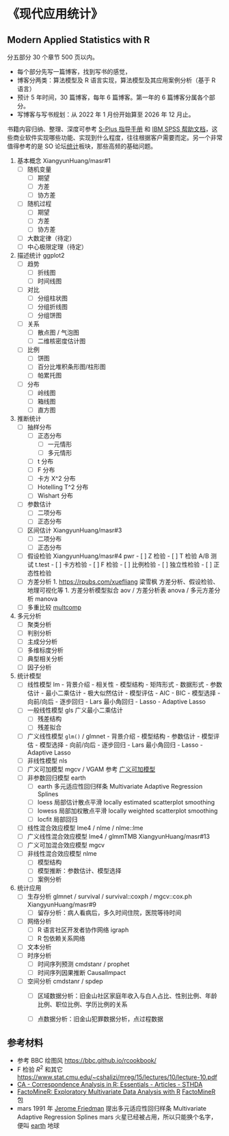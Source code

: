 # 《现代应用统计》

## Modern Applied Statistics with R

分五部分 30 个章节 500 页以内。

- 每个部分先写一篇博客，找到写书的感觉，
- 博客分两类：算法模型及 R 语言实现，算法模型及其应用案例分析（基于 R 语言）
- 预计 5 年时间，30 篇博客，每年 6 篇博客。第一年的 6 篇博客分属各个部分。
- 写博客与写书规划：从 2022 年 1 月份开始算至 2026 年 12 月止。

书籍内容归纳、整理、深度可参考 [S-Plus 指导手册](https://docs.tibco.com/products/tibco-spotfire-s-8-2-0) 和
 [IBM SPSS 帮助文档](https://www.ibm.com/docs/en/spss-statistics/28.0.0?topic=features-power-analysis)，这些商业软件实现哪些功能、实现到什么程度，往往根据客户需要而定。另一个非常值得参考的是 SO 论坛[统计](https://stats.stackexchange.com/)板块，那些高频的基础问题。

1. 基本概念 XiangyunHuang/masr#1
    - [ ] 随机变量
        - [ ] 期望
        - [ ] 方差
        - [ ] 协方差
    - [ ] 随机过程
        - [ ] 期望
        - [ ] 方差
        - [ ] 协方差
    - [ ] 大数定律（待定）
    - [ ] 中心极限定理（待定）
1. 描述统计  ggplot2
    - [ ] 趋势
       - [ ] 折线图
       - [ ] 时间线图
    - [ ] 对比
       - [ ] 分组柱状图
       - [ ] 分组折线图
       - [ ] 分组饼图
    - [ ] 关系
       - [ ] 散点图 / 气泡图
       - [ ] 二维核密度估计图
    - [ ] 比例
       - [ ] 饼图
       - [ ] 百分比堆积条形图/柱形图
       - [ ] 帕累托图
    - [ ] 分布
        - [ ]  岭线图
        - [ ]  箱线图
        - [ ]  直方图
1. 推断统计
    - [ ] 抽样分布
         - [ ] 正态分布
            - [ ] 一元情形
            - [ ] 多元情形
         - [ ] t 分布
         - [ ] F 分布
         - [ ] 卡方 X^2 分布
         - [ ] Hotelling T^2 分布
         - [ ] Wishart 分布
    - [ ] 参数估计
         - [ ] 二项分布
         - [ ] 正态分布
    - [ ] 区间估计 XiangyunHuang/masr#3
         - [ ] 二项分布
         - [ ] 正态分布
    - [ ] 假设检验 XiangyunHuang/masr#4 pwr
          -  [ ] Z 检验
          -  [ ] T 检验  A/B 测试 t.test
          -  [ ] 卡方检验
          -  [ ] F 检验
          -  [ ] 比例检验
          -  [ ] 独立性检验
          -  [ ] 正态性检验
    - [ ]  方差分析
             1.  https://rpubs.com/xuefliang  梁雪枫 方差分析、假设检验、地理可视化等
             1.  方差分析模型拟合 aov / 方差分析表 anova / 多元方差分析 manova
    - [ ]  多重比较 [multcomp](https://cran.r-project.org/package=multcomp)
1. 多元分析
     - [ ] 聚类分析
     - [ ] 判别分析
     - [ ] 主成分分析
     - [ ] 多维标度分析
     - [ ] 典型相关分析
     - [ ] 因子分析
1. 统计模型
    - [ ] 线性模型 lm 
          -  背景介绍
            - 相关性
          -  模型结构
            - 矩阵形式
            - 数据形式
          -  参数估计
            - 最小二乘估计
            - 极大似然估计
          -  模型评估
            -  AIC
            -  BIC
          -  模型选择
            - 向前/向后
            - 逐步回归
            - Lars 最小角回归
            - Lasso
            - Adaptive Lasso
    - [ ] 一般线性模型 gls 广义最小二乘估计
        - [ ] 残差结构
        - [ ] 残差拟合
    - [ ] 广义线性模型 `glm()` / glmnet
          -  背景介绍
          -  模型结构
          -  参数估计
          -  模型评估
          -  模型选择
            - 向前/向后
            - 逐步回归
            - Lars 最小角回归
            - Lasso
            - Adaptive Lasso
    - [ ] 非线性模型 nls
    - [ ] 广义可加模型 mgcv / VGAM
           参考 [广义可加模型](https://noamross.github.io/gams-in-r-course/)
    - [ ] 非参数回归模型 earth
       - [ ] earth 多元适应性回归样条 Multivariate Adaptive Regression Splines
       - [ ] loess 局部估计散点平滑 locally estimated scatterplot smoothing
       - [ ] lowess 局部加权散点平滑 locally weighted scatterplot smoothing
       - [ ] locfit 局部回归
    - [ ] 线性混合效应模型 lme4 / nlme / nlme::lme
    - [ ] 广义线性混合效应模型 lme4 / glmmTMB XiangyunHuang/masr#13
    - [ ] 广义可加混合效应模型 mgcv
    - [ ] 非线性混合效应模型  nlme
       - [ ] 模型结构
       - [ ] 模型推断：参数估计、模型选择
       - [ ] 案例分析
1. 统计应用
    - [ ] 生存分析 glmnet / survival / survival::coxph / mgcv::cox.ph  XiangyunHuang/masr#9
       - [ ] 留存分析：病人看病后，多久时间住院，医院等待时间
    - [ ] 网络分析
        - [ ] R 语言社区开发者协作网络 igraph
        - [ ] R 包依赖关系网络
    - [ ] 文本分析
    - [ ] 时序分析
        - [ ] 时间序列预测  cmdstanr / prophet
        - [ ] 时间序列因果推断 CausalImpact
    - [ ] 空间分析 cmdstanr / spdep
        - [ ] 区域数据分析：旧金山社区家庭年收入与白人占比、性别比例、年龄比例、职位比例、学历比例的关系
        - [ ] 点数据分析：旧金山犯罪数据分析，点过程数据


## 参考材料

- 参考 BBC 绘图风 https://bbc.github.io/rcookbook/
-  F 检验 $R^2$ 和其它 <https://www.stat.cmu.edu/~cshalizi/mreg/15/lectures/10/lecture-10.pdf>
- [CA - Correspondence Analysis in R: Essentials - Articles - STHDA](http://www.sthda.com/english/articles/31-principal-component-methods-in-r-practical-guide/113-ca-correspondence-analysis-in-r-essentials/)
- [FactoMineR: Exploratory Multivariate Data Analysis with R](http://factominer.free.fr/) [FactoMineR](https://github.com/husson/FactoMineR) 包
- mars 1991 年 [Jerome Friedman](https://statweb.stanford.edu/~jhf/) 提出多元适应性回归样条 Multivariate Adaptive Regression Splines  mars 火星已经被占用，所以只能换个名字，便叫 [earth](http://www.milbo.users.sonic.net/earth/) 地球
